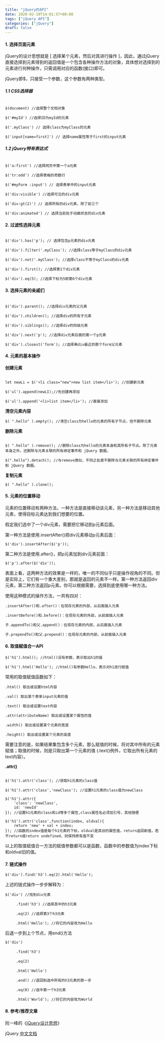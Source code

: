 ```yaml
---
title: "jQuery的API"
date: 2020-02-10T14:01:57+08:00
tags: ["jQuery API"]
categories: ["jQuery"]
draft: false
---
```


#### 1. 选择页面元素

jQuery的设计思想就是 [ 选择某个元素，然后对其进行操作 ]，因此，通过jQuery直接选择到元素得到的返回值是一个包含各种操作方法的对象，具体想对选择到的元素进行何种操作，只需调用对应的函数(接口)即可。

jQuery即$，只接受一个参数，这个参数有两种类型。

##### 1.1 CSS选择器

```

$(document) //选择整个文档对象

$('#myId') //选择ID为myId的元素

$('.myClass') // 选择class为myClass的元素

$('input[name=first]') // 选择name属性等于first的input元素

```

##### 1.2 jQuery特有表达式

```

$('a:first') //选择网页中第一个a元素

$('tr:odd') //选择表格的奇数行

$('#myForm :input') // 选择表单中的input元素

$('div:visible') //选择可见的div元素

$('div:gt(2)') // 选择所有的div元素，除了前三个

$('div:animated') // 选择当前处于动画状态的div元素

```

#### 2. 过滤性选择元素

```

$('div').has('p'); // 选择包含p元素的div元素

$('div').filter('.myClass'); //选择class等于myClass的div元素

$('div').not('.myClass'); //选择class不等于myClass的div元素

$('div').first(); //选择第1个div元素

$('div').eq(5); //选择下标为5即第6个div元素

```

#### 3. 选择元素的亲戚们

```

$('div').parent(); //选择div元素的父元素

$('div').children(); //选择div的所有子元素

$('div').siblings(); //选择div的同级元素

$('div').next('p'); //选择div元素后面的第一个p元素

$('div').closest('form'); //选择离div最近的那个form父元素

```

#### 4. 元素的基本操作

**创建元素**

```

let newLi = $('<li class="new">new list item</li>'); //创建新元素

$('ul').append(newLI);//先创建再添加

$('ul').append('<li>list item</li>'); //直接添加

```

**清空元素内容**

```
$( ".hello" ).empty(); //清空class为hello的元素的所有子节点，但不删除元素
```

**删除元素**

```

$( ".hello" ).remove(); //删除class为hello的元素本身和其所有子节点。除了元素本身之外，还删除与元素关联的所有绑定事件和 jQuery 数据。

$(".hello").detach(); //与remove类似，不同之处是不删除与元素关联的所有绑定事件和 jQuery 数据。

```

**复制元素**

```
$( ".hello" ).clone();
```

#### 5. 元素的位置移动

元素的位置移动有两种方法，一种方法是直接移动该元素，另一种方法是移动其他元素，使得目标元素达到我们想要的位置。

假定我们选中了一个div元素，需要把它移动到p元素后面。

第一种方法是使用.insertAfter()把div元素移动p元素后面：

```
$('div').insertAfter($('p'));
```

第二种方法是使用.after()，把p元素加到div元素前面：

```
$('p').after($('div'));
```

表面上看，这两种方法的效果是一样的，唯一的不同似乎只是操作视角的不同。但是实际上，它们有一个重大差别，那就是返回的元素不一样。第一种方法返回div元素，第二种方法返回p元素。你可以根据需要，选择到底使用哪一种方法。

使用这种模式的操作方法，一共有四对：

```
.insertAfter()和.after()：在现存元素的外部，从后面插入元素

.insertBefore()和.before()：在现存元素的外部，从前面插入元素

子.appendTo()和父.append()：在现存元素的内部，从后面插入元素

子.prependTo()和父.prepend()：在现存元素的内部，从前面插入元素
```

#### 6. 取值赋值合一API

```
$('h1').html(); //html()没有参数，表示取出h1的值

$('h1').html('Hello'); //html()有参数Hello，表示对h1进行赋值
```

常用的取值赋值函数如下：

```
.html() 取出或设置html内容

.val() 取出某个表单input元素的值

.text() 取出或设置text内容

.attr(attributeName) 取出或设置某个属性的值

.width() 取出或设置某个元素的宽度

.height() 取出或设置某个元素的高度
```

需要注意的是，如果结果集包含多个元素，那么赋值的时候，将对其中所有的元素赋值；取值的时候，则是只取出第一个元素的值 (.text()例外，它取出所有元素的text内容）。

**.attr()**

```

$('h1').attr('class'); //获取h1元素的class值

$('h1').attr('class','newClass'); //设置h1元素的class值为newClass

$('h1').attr({
	'class': 'newClass',
	id: 'newId'
}); //设置h1元素的class和id等多个属性,class属性名必须加引号，其他随便

$('h1').attr('class',function(index, oldval){
	return 'new' + val + index;
}); //函数的index值是每个h1元素的下标，oldval是其旧的属性值，return返回新值，若不return或return undefined，则保持原有值不变

```

以上的取值赋值合一方法的赋值参数都可以是函数，函数中的参数值为index下标和oldval旧的值。

#### 7. 链式操作

```
$('div').find('h3').eq(2).html('Hello');

```

上述的链式操作一步步解释为：

```
$('div') //找到div元素

　　　.find('h3') //选择其中的h3元素

　　　.eq(2) //选择第3个h3元素

　　　.html('Hello'); //将它的内容改为Hello
```

后退一步到上个节点，用end()方法

```
$('div')

　　　.find('h3')

　　　.eq(2)

　　　.html('Hello')

　　　.end() //退回到选中所有的h3元素的那一步

　　　.eq(0) //选中第一个h3元素

　　　.html('World'); //将它的内容改为World
```

#### 8. 参考/推荐文章

阮一峰的《[jQuery设计思想](http://www.ruanyifeng.com/blog/2011/07/jquery_fundamentals.html)》

jQuery [中文文档](https://www.jquery123.com/)